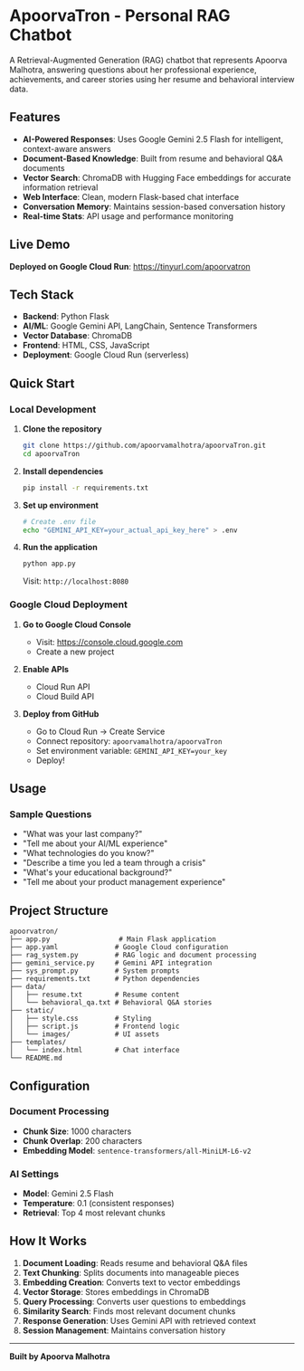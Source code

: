 # ApoorvaTron - Personal RAG Chatbot

A Retrieval-Augmented Generation (RAG) chatbot that represents Apoorva Malhotra, answering questions about her professional experience, achievements, and career stories using her resume and behavioral interview data.

## Features

- **AI-Powered Responses**: Uses Google Gemini 2.5 Flash for intelligent, context-aware answers
- **Document-Based Knowledge**: Built from resume and behavioral Q&A documents
- **Vector Search**: ChromaDB with Hugging Face embeddings for accurate information retrieval
- **Web Interface**: Clean, modern Flask-based chat interface
- **Conversation Memory**: Maintains session-based conversation history
- **Real-time Stats**: API usage and performance monitoring

## Live Demo

**Deployed on Google Cloud Run**: https://tinyurl.com/apoorvatron

## Tech Stack

- **Backend**: Python Flask
- **AI/ML**: Google Gemini API, LangChain, Sentence Transformers
- **Vector Database**: ChromaDB
- **Frontend**: HTML, CSS, JavaScript
- **Deployment**: Google Cloud Run (serverless)


## Quick Start

### Local Development

1. **Clone the repository**
   ```bash
   git clone https://github.com/apoorvamalhotra/apoorvaTron.git
   cd apoorvaTron
   ```

2. **Install dependencies**
   ```bash
   pip install -r requirements.txt
   ```

3. **Set up environment**
   ```bash
   # Create .env file
   echo "GEMINI_API_KEY=your_actual_api_key_here" > .env
   ```

4. **Run the application**
   ```bash
   python app.py
   ```
   
   Visit: `http://localhost:8080`

### Google Cloud Deployment

1. **Go to Google Cloud Console**
   - Visit: https://console.cloud.google.com
   - Create a new project

2. **Enable APIs**
   - Cloud Run API
   - Cloud Build API

3. **Deploy from GitHub**
   - Go to Cloud Run → Create Service
   - Connect repository: `apoorvamalhotra/apoorvaTron`
   - Set environment variable: `GEMINI_API_KEY=your_key`
   - Deploy!

## Usage

### Sample Questions

- "What was your last company?"
- "Tell me about your AI/ML experience"
- "What technologies do you know?"
- "Describe a time you led a team through a crisis"
- "What's your educational background?"
- "Tell me about your product management experience"


## Project Structure

```
apoorvatron/
├── app.py                 # Main Flask application
├── app.yaml              # Google Cloud configuration
├── rag_system.py         # RAG logic and document processing
├── gemini_service.py     # Gemini API integration
├── sys_prompt.py         # System prompts 
├── requirements.txt      # Python dependencies
├── data/
│   ├── resume.txt        # Resume content
│   └── behavioral_qa.txt # Behavioral Q&A stories
├── static/
│   ├── style.css         # Styling
│   ├── script.js         # Frontend logic
│   └── images/           # UI assets
├── templates/
│   └── index.html        # Chat interface
└── README.md
```

## Configuration

### Document Processing
- **Chunk Size**: 1000 characters
- **Chunk Overlap**: 200 characters
- **Embedding Model**: `sentence-transformers/all-MiniLM-L6-v2`

### AI Settings
- **Model**: Gemini 2.5 Flash
- **Temperature**: 0.1 (consistent responses)
- **Retrieval**: Top 4 most relevant chunks

## How It Works

1. **Document Loading**: Reads resume and behavioral Q&A files
2. **Text Chunking**: Splits documents into manageable pieces
3. **Embedding Creation**: Converts text to vector embeddings
4. **Vector Storage**: Stores embeddings in ChromaDB
5. **Query Processing**: Converts user questions to embeddings
6. **Similarity Search**: Finds most relevant document chunks
7. **Response Generation**: Uses Gemini API with retrieved context
8. **Session Management**: Maintains conversation history

---

**Built by Apoorva Malhotra**